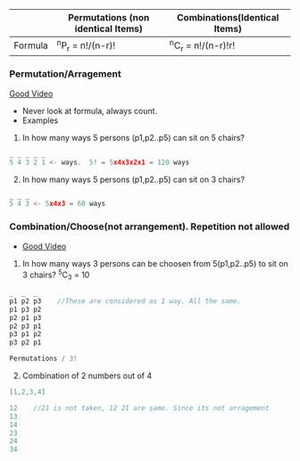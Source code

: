 
| | Permutations (non identical Items) | Combinations(Identical Items) |
|---|---|---|
|Formula| <sup>n</sup>P<sub>r</sub> = n!/(n-r)! | <sup>n</sup>C<sub>r</sub> = n!/(n-r)!r! |


### Permutation/Arragement
[Good Video](https://www.youtube.com/watch?v=DROZVHObeko)
- Never look at formula, always count.
- Examples
1. In how many ways 5 persons (p1,p2..p5) can sit on 5 chairs?
```c
_ _ _ _ _ 
5 4 3 2 1 <- ways.  5! = 5x4x3x2x1 = 120 ways
```
2. In how many ways 5 persons (p1,p2..p5) can sit on 3 chairs?
```c
_ _ _ 
5 4 3 <- 5x4x3 = 60 ways
```

### Combination/Choose(not arrangement). Repetition not allowed
- [Good Video](https://www.youtube.com/watch?v=p8vIcmr_Pqo)
1. In how many ways 3 persons can be choosen from 5(p1,p2..p5) to sit on 3 chairs? <sup>5</sup>C<sub>3</sub> = 10
```c
_  _  _ 
p1 p2 p3    //These are considered as 1 way. All the same.
p1 p3 p2
p2 p1 p3
p2 p3 p1
p3 p1 p2
p3 p2 p1

Permutations / 3!
```
2. Combination of 2 numbers out of 4
```c
[1,2,3,4]

12    //21 is not taken, 12 21 are same. Since its not arragement
13
14
23
24
34
```
